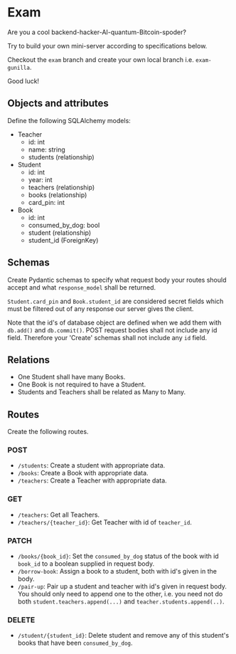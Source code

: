 # Exam

Are you a cool backend-hacker-AI-quantum-Bitcoin-spoder?

Try to build your own mini-server according to specifications below.

Checkout the `exam` branch and create your own local branch
i.e. `exam-gunilla`.

Good luck!

## Objects and attributes

Define the following SQLAlchemy models:

- Teacher
  - id: int
  - name: string
  - students (relationship)
- Student
  - id: int
  - year: int
  - teachers (relationship)
  - books (relationship)
  - card_pin: int
- Book
  - id: int
  - consumed_by_dog: bool
  - student (relationship)
  - student_id (ForeignKey)

## Schemas

Create Pydantic schemas to specify what request body your routes should accept and what `response_model` shall be returned.

`Student.card_pin` and `Book.student_id` are considered secret fields which must be filtered out of any response our server gives the client.

Note that the id's of database object are defined when we add them with `db.add()` and `db.commit()`. POST request bodies shall not include any id field. Therefore your 'Create' schemas shall not include any `id` field.

## Relations

- One Student shall have many Books.
- One Book is not required to have a Student.
- Students and Teachers shall be related as Many to Many.

## Routes

Create the following routes.

### POST

- `/students`: Create a student with appropriate data.
- `/books`: Create a Book with appropriate data.
- `/teachers`: Create a Teacher with appropriate data.

### GET

- `/teachers`: Get all Teachers.
- `/teachers/{teacher_id}`: Get Teacher with id of `teacher_id`.

### PATCH

- `/books/{book_id}`: Set the `consumed_by_dog` status of the book with id `book_id` to a boolean supplied in request body.
- `/borrow-book`: Assign a book to a student, both with id's given in the body.
- `/pair-up`: Pair up a student and teacher with id's given in request body. You should only need to append one to the other, i.e. you need not do both `student.teachers.append(...)` and `teacher.students.append(..)`.

### DELETE

- `/student/{student_id}`: Delete student and remove any of this student's books that have been `consumed_by_dog`.
